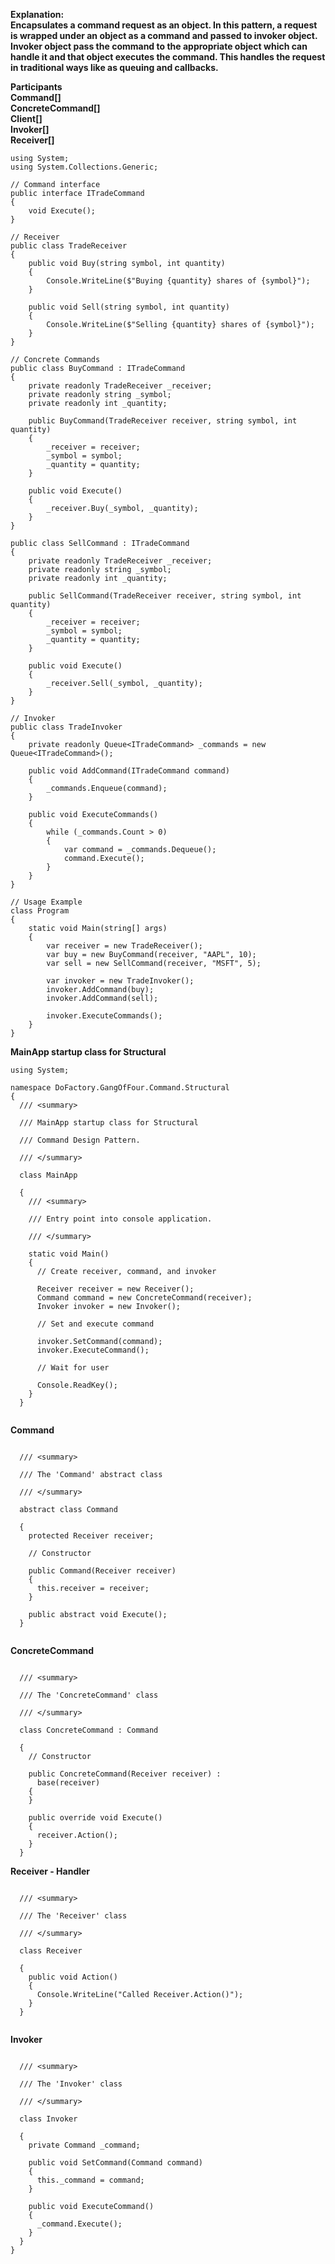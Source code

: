 **Explanation:** <br/>
**Encapsulates a command request as an object. In this pattern, a request is wrapped under an object as a command and passed to invoker object. Invoker object pass the command to the appropriate object which can handle it and that object executes the command. This handles the request in traditional ways like as queuing and callbacks.**


**Participants** <br/>
**Command[]** <br/>
**ConcreteCommand[]** <br/>
**Client[]** <br/>
**Invoker[]** <br/>
**Receiver[]** <br/>

```
using System;
using System.Collections.Generic;

// Command interface
public interface ITradeCommand
{
    void Execute();
}

// Receiver
public class TradeReceiver
{
    public void Buy(string symbol, int quantity)
    {
        Console.WriteLine($"Buying {quantity} shares of {symbol}");
    }

    public void Sell(string symbol, int quantity)
    {
        Console.WriteLine($"Selling {quantity} shares of {symbol}");
    }
}

// Concrete Commands
public class BuyCommand : ITradeCommand
{
    private readonly TradeReceiver _receiver;
    private readonly string _symbol;
    private readonly int _quantity;

    public BuyCommand(TradeReceiver receiver, string symbol, int quantity)
    {
        _receiver = receiver;
        _symbol = symbol;
        _quantity = quantity;
    }

    public void Execute()
    {
        _receiver.Buy(_symbol, _quantity);
    }
}

public class SellCommand : ITradeCommand
{
    private readonly TradeReceiver _receiver;
    private readonly string _symbol;
    private readonly int _quantity;

    public SellCommand(TradeReceiver receiver, string symbol, int quantity)
    {
        _receiver = receiver;
        _symbol = symbol;
        _quantity = quantity;
    }

    public void Execute()
    {
        _receiver.Sell(_symbol, _quantity);
    }
}

// Invoker
public class TradeInvoker
{
    private readonly Queue<ITradeCommand> _commands = new Queue<ITradeCommand>();

    public void AddCommand(ITradeCommand command)
    {
        _commands.Enqueue(command);
    }

    public void ExecuteCommands()
    {
        while (_commands.Count > 0)
        {
            var command = _commands.Dequeue();
            command.Execute();
        }
    }
}

// Usage Example
class Program
{
    static void Main(string[] args)
    {
        var receiver = new TradeReceiver();
        var buy = new BuyCommand(receiver, "AAPL", 10);
        var sell = new SellCommand(receiver, "MSFT", 5);

        var invoker = new TradeInvoker();
        invoker.AddCommand(buy);
        invoker.AddCommand(sell);

        invoker.ExecuteCommands();
    }
}
```

**MainApp startup class for Structural**

```
using System;
 
namespace DoFactory.GangOfFour.Command.Structural
{
  /// <summary>

  /// MainApp startup class for Structural 

  /// Command Design Pattern.

  /// </summary>

  class MainApp

  {
    /// <summary>

    /// Entry point into console application.

    /// </summary>

    static void Main()
    {
      // Create receiver, command, and invoker

      Receiver receiver = new Receiver();
      Command command = new ConcreteCommand(receiver);
      Invoker invoker = new Invoker();
 
      // Set and execute command

      invoker.SetCommand(command);
      invoker.ExecuteCommand();
 
      // Wait for user

      Console.ReadKey();
    }
  }
  
```
  
**Command**

```
 
  /// <summary>

  /// The 'Command' abstract class

  /// </summary>

  abstract class Command

  {
    protected Receiver receiver;
 
    // Constructor

    public Command(Receiver receiver)
    {
      this.receiver = receiver;
    }
 
    public abstract void Execute();
  }
  
```
  
**ConcreteCommand**

```
 
  /// <summary>

  /// The 'ConcreteCommand' class

  /// </summary>

  class ConcreteCommand : Command

  {
    // Constructor

    public ConcreteCommand(Receiver receiver) :
      base(receiver)
    {
    }
 
    public override void Execute()
    {
      receiver.Action();
    }
  }
```
  
**Receiver - Handler**

```
 
  /// <summary>

  /// The 'Receiver' class

  /// </summary>

  class Receiver

  {
    public void Action()
    {
      Console.WriteLine("Called Receiver.Action()");
    }
  }
  
```
  
**Invoker**

```
  
  /// <summary>

  /// The 'Invoker' class

  /// </summary>

  class Invoker

  {
    private Command _command;
 
    public void SetCommand(Command command)
    {
      this._command = command;
    }
 
    public void ExecuteCommand()
    {
      _command.Execute();
    }
  }
}
```
```



